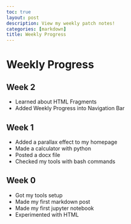 ```yaml
---
toc: true
layout: post
description: View my weekly patch notes!
categories: [markdown]
title: Weekly Progress
---
```

# Weekly Progress
## Week 2
- Learned about HTML Fragments
- Added Weekly Progress into Navigation Bar

## Week 1
- Added a parallax effect to my homepage
- Made a calculator with python
- Posted a docx file
- Checked my tools with bash commands

## Week 0
- Got my tools setup
- Made my first markdown post
- Made my first jupyter notebook
- Experimented with HTML